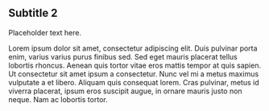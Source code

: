 ## Subtitle 2
Placeholder text here.

Lorem ipsum dolor sit amet, consectetur adipiscing elit. Duis pulvinar porta enim, varius varius purus finibus sed. Sed eget mauris placerat tellus lobortis rhoncus. Aenean quis tortor vitae eros mattis tempor at quis sapien. Ut consectetur sit amet ipsum a consectetur. Nunc vel mi a metus maximus vulputate a et libero. Aliquam quis consequat lorem. Cras pulvinar, metus id viverra placerat, ipsum eros suscipit augue, in ornare mauris justo non neque. Nam ac lobortis tortor.
